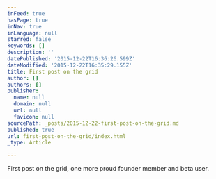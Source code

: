 ```yaml
---
inFeed: true
hasPage: true
inNav: true
inLanguage: null
starred: false
keywords: []
description: ''
datePublished: '2015-12-22T16:36:26.599Z'
dateModified: '2015-12-22T16:35:29.155Z'
title: First post on the grid
author: []
authors: []
publisher:
  name: null
  domain: null
  url: null
  favicon: null
sourcePath: _posts/2015-12-22-first-post-on-the-grid.md
published: true
url: first-post-on-the-grid/index.html
_type: Article

---
```

First post on the grid, one more proud founder member and beta user.